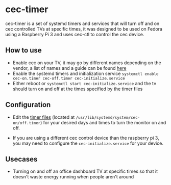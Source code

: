 # cec-timer

cec-timer is a set of systemd timers and services that will turn off and on cec controlled TVs at specific times, it was designed to be used on Fedora using a Raspberry Pi 3 and uses cec-ctl to control the cec device.

## How to use

* Enable cec on your TV, it may go by different names depending on the vendor, a list of names and a guide can be found [here](https://www.howtogeek.com/207186/how-to-enable-hdmi-cec-on-your-tv-and-why-you-should)
* Enable the systemd timers and initialization service `systemctl enable cec-on.timer cec-off.timer cec-initialize.service` 
* Either reboot or `systemctl start cec-initialize.service` and the tv should turn on and off at the times specified by the timer files

## Configuration

* Edit the [timer files](https://wiki.archlinux.org/index.php/Systemd/Timers) (located at `/usr/lib/systemd/system/cec-on/off.timer`) for your desired days and times to turn the monitor on and off. 

* If you are using a different cec control device than the raspberry pi 3, you may need to configure the `cec-initialize.service` for your device.

## Usecases

* Turning on and off an office dashboard TV at specific times so that it doesn't waste energy running when people aren't around
